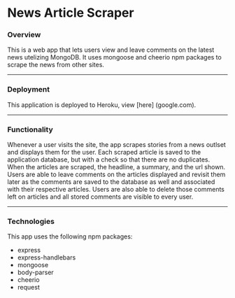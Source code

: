 # News Article Scraper

### Overview
This is a web app that lets users view and leave comments on the latest news utelizing MongoDB. It uses mongoose and cheerio npm packages to scrape the news from other sites.

- - -

### Deployment
This application is deployed to Heroku, view [here] (google.com). 

- - -

### Functionality
Whenever a user visits the site, the app scrapes stories from a news outlset and displays them for the user. Each scraped article is saved to the application database, but with a check so that there are no duplicates. When the articles are scraped, the headline, a summary, and the url shown. Users are able to leave comments on the articles displayed and revisit them later as the comments are saved to the database as well and associated with their respective articles. Users are also able to delete those comments left on articles and all stored comments are visible to every user.

- - -

### Technologies
This app uses the following npm packages:
* express
* express-handlebars
* mongoose
* body-parser
* cheerio
* request